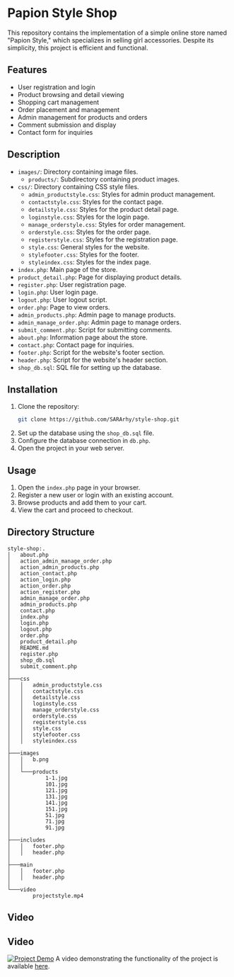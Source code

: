 # Papion Style Shop

This repository contains the implementation of a simple online store named "Papion Style," which specializes in selling girl accessories. Despite its simplicity, this project is efficient and functional.

## Features

- User registration and login
- Product browsing and detail viewing
- Shopping cart management
- Order placement and management
- Admin management for products and orders
- Comment submission and display
- Contact form for inquiries

## Description

- `images/`: Directory containing image files.
  - `products/`: Subdirectory containing product images.
- `css/`: Directory containing CSS style files.
  - `admin_productstyle.css`: Styles for admin product management.
  - `contactstyle.css`: Styles for the contact page.
  - `detailstyle.css`: Styles for the product detail page.
  - `loginstyle.css`: Styles for the login page.
  - `manage_orderstyle.css`: Styles for order management.
  - `orderstyle.css`: Styles for the order page.
  - `registerstyle.css`: Styles for the registration page.
  - `style.css`: General styles for the website.
  - `stylefooter.css`: Styles for the footer.
  - `styleindex.css`: Styles for the index page.
- `index.php`: Main page of the store.
- `product_detail.php`: Page for displaying product details.
- `register.php`: User registration page.
- `login.php`: User login page.
- `logout.php`: User logout script.
- `order.php`: Page to view orders.
- `admin_products.php`: Admin page to manage products.
- `admin_manage_order.php`: Admin page to manage orders.
- `submit_comment.php`: Script for submitting comments.
- `about.php`: Information page about the store.
- `contact.php`: Contact page for inquiries.
- `footer.php`: Script for the website's footer section.
- `header.php`: Script for the website's header section.
- `shop_db.sql`: SQL file for setting up the database.

## Installation

1. Clone the repository:
    ```bash
    git clone https://github.com/SARArhy/style-shop.git
    ```
2. Set up the database using the `shop_db.sql` file.
3. Configure the database connection in `db.php`.
4. Open the project in your web server.

## Usage

1. Open the `index.php` page in your browser.
2. Register a new user or login with an existing account.
3. Browse products and add them to your cart.
4. View the cart and proceed to checkout.

## Directory Structure

```
style-shop:.
│   about.php
│   action_admin_manage_order.php
│   action_admin_products.php
│   action_contact.php
│   action_login.php
│   action_order.php
│   action_register.php
│   admin_manage_order.php
│   admin_products.php
│   contact.php
│   index.php
│   login.php
│   logout.php
│   order.php
│   product_detail.php
│   README.md
│   register.php
│   shop_db.sql
│   submit_comment.php
│
├───css
│   │   admin_productstyle.css
│   │   contactstyle.css
│   │   detailstyle.css
│   │   loginstyle.css
│   │   manage_orderstyle.css
│   │   orderstyle.css
│   │   registerstyle.css
│   │   style.css
│   │   stylefooter.css
│   │   styleindex.css
│
├───images
│   │   b.png
│   │
│   └───products
│           1-1.jpg
│           101.jpg
│           121.jpg
│           131.jpg
│           141.jpg
│           151.jpg
│           51.jpg
│           71.jpg
│           91.jpg
│
├───includes
│   │   footer.php
│   │   header.php
│
├───main
│   │   footer.php
│   │   header.php
│
└───video
        projectstyle.mp4
```

## Video
## Video

[![Project Demo](images/thumbnail.png)](video/projectstyle.mp4)
A video demonstrating the functionality of the project is available [here](path_to_video).
